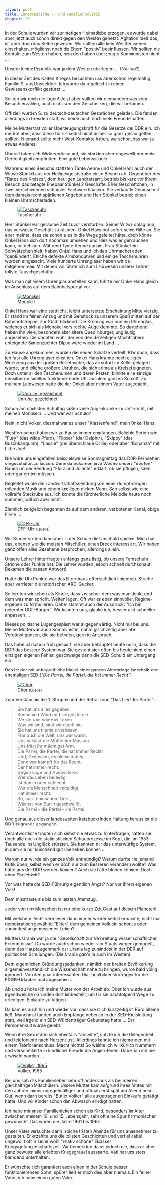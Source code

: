 ```yaml
---  
layout: post
title: Innerdeutsche -- und Familienpolitik
chapter: 20
---  
```




In der Schule wurden wir zur stetigen Heimatliebe erzogen, es wurde dabei aber
jetzt auch schon direkt gegen den Westen gehetzt. Agitation hieß das, ist aber
doch das Selbe gewesen. Wir sollten alle kein Westfernsehen einschalten,
möglichst noch die Eltern "positiv" beeinflussen. Wir sollten nie Kontakt zum
Westen haben, nein den haben überzeugte Kommunisten nicht …

Unsere kleine Republik war ja dem Westen überlegen … (Nur wo?)

In dieser Zeit des Kalten Krieges besuchten uns aber schon regelmäßig Familie
S. aus Düsseldorf. Ich wurde da regelrecht in einen Gewissenskonflikt gestürzt
…

Sollten wir doch nie lügen! Jetzt aber sollten wir niemandem was vom Besuch
erzählen, auch nicht von den Geschenken, die wir bekamen.

Offiziell wurden S. zu deutsch-deutschen Gesprächen geladen. Die fanden
allerdings in Dresden statt, wo beide auch noch viele Freunde hatten.

Meine Mutter trat voller Überzeugungskraft für die Gesetze der DDR ein. Ich
merkte aber, dass diese für sie selbst nicht immer so ganz genau gelten
sollten. Niemand sollte mehr West-Kontakte haben, _wir_ schon, das war ja
etwas Anderes!

Überall taten sich Widersprüche auf, sie stärkten aber ungewollt nur mein
Gerechtigkeitsempfinden. Eine gute Lebensschule.

Während eines Besuchs statteten Tante Aenne und Onkel Hans auch der Witwe
Stünkel aus der Heiligengeiststraße einen Besuch ab. Gegenüber des "Rates des
Kreises", dem heutigen Landratsamt, betrieb bis kurz vor ihrem Besuch das
betagte Ehepaar Stünkel 2 Geschäfte. Eher Geschäftchen, in zwei verschiedenen
schmalen Fachwerkhäusern. Sie verkaufte Gemüse mit dem damals recht spärlichen
Angebot und Herr Stünkel betrieb einen kleinen Uhrmacherladen.

<figure class="right"><a href="/bilder/072.jpg" title="Klicken f&uuml;r Grossansicht" rel="facebox"><img title="Taschenuhr" src="/bilder/thumb-072.png"></a><figcaption>Taschenuhr</figcaption></figure>
Herr Stünkel war geraume Zeit zuvor verstorben. Seiner Witwe oblag nun, das
verwaiste Geschäft zu räumen. Onkel Hans bot sofort seine Hilfe an. Sie aber
meinte, dass sie schon alles in die Wege geleitet hätte, doch könne Onkel Hans
sich dort nochmals umsehen und alles was er gebrauchen kann, mitnehmen.
Während Tante Aenne nun mit Frau Stünkel ein Schwätzchen hielt, haben Onkel
Hans und ich den Uhrmacherladen "geplündert". Etliche defekte Armbanduhren und
einige Taschenuhren wurden eingesackt. Viele hunderte Uhrengläser haben wir da
mitgenommen. Mit denen vollführte ich zum Leidwesen unserer Lehrer tollste
Tauschgeschäfte.

Was man mit einem Uhrenglas anstellen kann, führte mir Onkel Hans gleich im
Anschluss auf dem Bahnhofsportal vor.

<figure class="right"><a href="/bilder/070.jpg" title="Klicken f&uuml;r Grossansicht" rel="facebox"><img title="Monokel" src="/bilder/thumb-070.png"></a><figcaption>Monokel</figcaption></figure>
Onkel Hans war eine stattliche, leicht untersetzte Erscheinung Mitte vierzig.
Er stand im feinen Anzug und mit Gehstock zu unserem Spaß mitten auf der
Bahnhofstreppe, zur Stadt blickend. Die Krönung war nun ein Uhrenglas, welches
er sich als Monokel vors rechte Auge klemmte. So dastehend haben ihn viele,
besonders aber ältere Quedlinburger, ungläubig angesehen. Die dachten wohl,
der von den derzeitigen Machthabern enteignete Samenzüchter Dippe wäre wieder
im Land …

Zu Hause angekommen, wurden die neuen Schätze verteilt. Klar doch, dass ich
fast alle Uhrengläser einstrich. Onkel Hans kramte noch einiges Werkzeug aus
der großen Reisetasche, das ab sofort im Keller gelagert wurde, und etliche
größere Unruhen, die sich prima als Kreisel eigneten. Doch unter all den
Taschenuhren und deren Resten, blinkte eine einzige neusilberne tadellos
funktionierende Uhr aus dem ganzen Schrott. Zu meinem Leidwesen hatte die der
Onkel aber meinem Vater zugedacht.

<figure class="left"><a href="/bilder/071.jpg" title="Klicken f&uuml;r Grossansicht" rel="facebox"><img title="Unruhe, gezeichnet" src="/bilder/thumb-071.png"></a><figcaption>Unruhe, gezeichnet</figcaption></figure>
Schon am nächsten Schultag saßen viele Augenkranke im Unterricht, mit meinen
Monokeln … Und wer war Schuld?

Nein, nicht Volker, diesmal war es unser "Klassenfeind", mein Onkel Hans.

Westfernsehen haben wir zu Hause immer empfangen. Beliebte Serien wie "Fury"
(das wilde Pferd), "Flipper" (der Delphin), "Skippy" (das Buschkänguruh),
"Lassie" (der überschlaue Collie) oder aber "Bonanza" mit Little Joe!

Nie wäre uns eingefallen beispielsweise Sonntagmittag das DDR-Fernsehen
eingeschaltet zu lassen. Denn da bekamen jede Woche unsere "doofen" Bauern in
der Sendung "Flora und Jolante" erklärt, ob sie pflügen, säen oder gar ernten
müssen.

Begleitet wurde die Landwirtschaftssendung von einer dumpf-drögen rollenden
Musik und einem knolligen dicken Mann. Sah selbst wie eine vollreife Steckrübe
aus. Ich könnte die fürchterliche Melodie heute noch summen, will ich aber
nicht.

Ziemlich zeitgleich begannen da auf dem anderen, verbotenen Kanal, obige Filme
…

<figure class="left"><a href="/bilder/073.jpg" title="Klicken f&uuml;r Grossansicht" rel="facebox"><img title="DFF-Uhr" src="/bilder/thumb-073.png"></a><figcaption>DFF-Uhr <small><a href="http://commons.wikimedia.org/wiki/File:Bundesarchiv_Bild_183-G0301-0001-009,_Leipzig,_Messe,_RFT-Sortiment,_Fernseher.jpg?uselang=de#file">(Quelle)</a></small></figcaption></figure>
 Wir Kinder sollten dann aber in der Schule die Unschuld spielen.
Mich hat das, ebenso wie die meisten Mitschüler, einen Dreck interessiert. Wir
haben ganz offen alles Gesehene besprochen, allerdings allein.

Unsere Lehrer hinterfragten anfangs ganz listig, ob unsere Fernsehuhr Striche
oder Punkte hat. Die Lehrer wurden jedoch schnell durchschaut! Bekamen die
passen Antwort!

Hatte die Uhr Punkte war das Elternhaus offensichtlich linientreu. Striche
aber verrieten die notorischen ARD-Gucker.

So lernten wir schon als Kinder, dass zwischen dem was man denkt und dem was
man spricht, Welten lagen. Oft war es eben sinnvoller, Regime-ergeben zu
formulieren. Daher stammt auch der Ausdruck: "Ich bin gelernter DDR-Bürger".
Wir konnten uns, glaube ich, besser und schneller anpassen …

Dieses politische Lügengespinst war allgegenwärtig. Nicht nur bei uns. Meine
Mutterwar auch Kommunistin, nahm gleichzeitig aber alle Vergünstigungen, die
sie betrafen, gern in Anspruch.

Das habe ich schon früh gespürt, sie aber behauptet heute noch, dass die DDR
das bessere System war. Sie gesteht sich offen bis heute nicht einen einzigen
eigenen Fehler, geschweige denn die SED-Schuld am Untergang ein.

Das ist der mir unbegreifliche Makel einer ganzen Altersriege innerhalb der
ehemaligen SED (*"Die Partei, die Partei, die hat immer Recht"*).

<figure class="right"><a href="/bilder/074.jpg" title="Klicken f&uuml;r Grossansicht" rel="facebox"><img title="Chor" src="/bilder/thumb-074.png"></a><figcaption>Chor <small><a href="http://commons.wikimedia.org/wiki/File:Bundesarchiv_Bild_183-64930-0003,_Schkopau_,_Er%C3%B6ffnung_I._Arbeiterfestspiele.jpg#file">(Quelle)</a></small></figcaption></figure>
Zum Verständnis die 1. Strophe und der Refrain von "Das Lied der Partei":

> Sie hat uns alles gegeben.  
> Sonne und Wind und sie geizte nie.  
> Wo sie war, war das Leben.  
> Was wir sind, sind wir durch sie.  
> Sie hat uns niemals verlassen.  
> Fror auch die Welt, uns war warm.  
> Uns schützt die Mutter der Massen.  
> Uns trägt ihr mächtiger Arm.  
> Die Partei, die Partei, die hat immer Recht!  
> Und, Genossen, es bleibe dabei;  
> Denn wer kämpft für das Recht,  
> Der hat immer recht.  
> Gegen Lüge und Ausbeuterei.  
> Wer das Leben beleidigt,  
> Ist dumm oder schlecht.  
> Wer die Menschheit verteidigt,  
> Hat immer recht.  
> So, aus Leninschem Geist,  
> Wächst, von Stalin geschweißt,  
> Die Partei - die Partei - die Partei.

Und genau aus dieser landesweiten katzbuckelnden Haltung heraus ist die DDR
zugrunde gegangen.

Verantwortliche trauten sich selbst nie etwas zu hinterfragen, hatten sie doch
alle noch die stalinistischen Schauprozesse im Kopf, die um 1953 Tausende ins
Unglück stürzten. Sie kannten nur das unterwürfige System, in dem sie nur
kuschend gut überleben können …

Warum nur wurde ein ganzes Volk entmündigt? Warum durfte nie jemand Kritik
üben, selbst wenn er doch nur zum Besseren verändern wollte? Was hätte aus der
DDR werden können? Auch sie hätte blühen können! Doch ohne Ehrlichkeit?

Vor was hatte die SED-Führung eigentlich Angst? Nur vor ihrem eigenen Volk!

Dem misstraute sie bis zum letzten Atemzug.

Jeder von uns Menschen ist nur eine kurze Zeit Gast auf diesem Planeten!

Mit welchem Recht vermiesen dann immer wieder selbst ernannte, nicht mal
demokratisch gewählte "Eliten" dem gemeinen Volk ein schönes oder zumindest
angemessenes Leben?

Mutters Urania war ja die "Gesellschaft zur Verbreitung wissenschaftlicher
Erkenntnisse". Da wurde auch schon wieder von Staats wegen gemogelt, denn das
Hauptaugenmerk der Urania lag zumindest in der DDR auf politischen Schulungen.
(Die Urania gab's ja auch im Westen).

Dem eigentlichen Gründungsgedanken, nämlich der breiten Bevölkerung
allgemeinverständlich die Wissenschaft nahe zu bringen, wurde bald völlig
ignoriert. Von den paar interessanten Dia-Lichtbilder-Vorträgen für die
FDGB-Urlauber mal abgesehen …

Ab und zu holte ich meine Mutter von der Arbeit ab. Oder ich wurde aus
irgendwelchen Gründen dort hinbestellt, um für sie nachfolgend Wege zu
erledigen, Einkäufe zu tätigen.

Da kam es auch hin und wieder vor, dass sie mich kurzzeitig im Büro alleine
ließ. Manchmal fanden auch Empfänge nebenan in der SED-Kreisleitung statt,
weil irgend ein SED-Würdenträger Geburtstag hatte … Der Personenkult wurde
gelebt.

Wenn ihre Sekretärin sich ebenfalls "abseilte", nutzte ich die Gelegenheit und
telefonierte nach Herzenslust. Allerdings kannte ich niemanden mit einem
Telefonanschluss. Macht nichts! So wählte ich willkürlich Nummern und
verscheißerte in kindlicher Freude die Angerufenen. Dabei bin ich nie erwischt
worden …

<figure class="left"><a href="/bilder/075.jpg" title="Klicken f&uuml;r Grossansicht" rel="facebox"><img title="Volker, 1965" src="/bilder/thumb-075.png"></a><figcaption>Volker, 1965</figcaption></figure>
 Bei uns sah das Familienleben sehr oft anders aus als bei meinen
gleichaltrigen Mitschülern. Unsere Mutter kam aufgrund ihres Amtes mit den
Jahren immer unregelmäßiger und oftmals erst spät am Abend heim. Gut, wenn
dann bereits "Butler Volker" alle aufgetragenen Einkäufe getätigt hatte. Und
wir Kinder schon den Abwasch erledigt hatten.

Ich habe mir unser Familienleben schon als Kind, besonders im Alter zwischen
meinem 10. und 15. Lebensjahr, sehr oft eine Spur harmonischer gewünscht. Das
waren die Jahre 1961 bis 1966.

Unser Vater versuchte dann, solche tristen Abende für uns angenehmer zu
gestalten. Er erzählte uns die tollsten Geschichten und verfiel dabei
ungewollt oft in seine wohl "relativ schöne" Elsässer
Kriegsgefangenschaftszeit. Wir bemerkten dabei jedoch nie, dass er aber ganz
bewusst alle erlebten Kriegsgräuel aussparte. Vati hat uns stets blendend
unterhalten.

Er wünschte sich garantiert auch einen in der Schule besser funktionierenden
Sohn, spüren ließ er mich dies aber niemals. Ein feiner Vater, ich habe einen
guten Vater.

